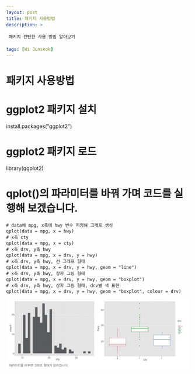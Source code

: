 ```yaml
---
layout: post
title: 패키지 사용방법
description: >
 
 패키지 간단한 사용 방법 알아보기 

tags: [Wi Junseok]
---
```

# 패키지 사용방법

# ggplot2 패키지 설치
install.packages("ggplot2")

# ggplot2 패키지 로드
library(ggplot2)

# qplot()의 파라미터를 바꿔 가며 코드를 실행해 보겠습니다.

```
# data에 mpg, x축에 hwy 변수 지정해 그래프 생성
qplot(data = mpg, x = hwy)
# x축 cty
qplot(data = mpg, x = cty)
# x축 drv, y축 hwy
qplot(data = mpg, x = drv, y = hwy)
# x축 drv, y축 hwy, 선 그래프 형태
qplot(data = mpg, x = drv, y = hwy, geom = "line")
# x축 drv, y축 hwy, 상자 그림 형태
qplot(data = mpg, x = drv, y = hwy, geom = "boxplot")
# x축 drv, y축 hwy, 상자 그림 형태, drv별 색 표현
qplot(data = mpg, x = drv, y = hwy, geom = "boxplot", colour = drv)
```

![map](./images/qplot1.JPG)